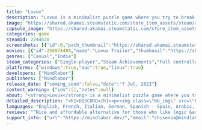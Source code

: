 ```yaml
---
title: "Lovux"
description: "Lovux is a minimalist puzzle game where you try to break all glasses on the screen using different glass types and mechanics wisely. It offers a rich puzzle experience thanks to new mechanics added approximately every 13 levels."
image: "https://shared.akamai.steamstatic.com/store_item_assets/steam/apps/2244630/header.jpg?t=1730808148"
capsule_image: "https://shared.akamai.steamstatic.com/store_item_assets/steam/apps/2244630/capsule_231x87.jpg?t=1730808148"
categories: game
steamid: 2244630
screenshots: [{"id":0,"path_thumbnail":"https://shared.akamai.steamstatic.com/store_item_assets/steam/apps/2244630/ss_717c9a4b46d60ae85217858334564dcd1baf83f9.600x338.jpg?t=1730808148","path_full":"https://shared.akamai.steamstatic.com/store_item_assets/steam/apps/2244630/ss_717c9a4b46d60ae85217858334564dcd1baf83f9.1920x1080.jpg?t=1730808148"},{"id":1,"path_thumbnail":"https://shared.akamai.steamstatic.com/store_item_assets/steam/apps/2244630/ss_f48751ae68a349a343fd82ad851edcdb2f3508a8.600x338.jpg?t=1730808148","path_full":"https://shared.akamai.steamstatic.com/store_item_assets/steam/apps/2244630/ss_f48751ae68a349a343fd82ad851edcdb2f3508a8.1920x1080.jpg?t=1730808148"},{"id":2,"path_thumbnail":"https://shared.akamai.steamstatic.com/store_item_assets/steam/apps/2244630/ss_7fd4749ec8efe852dc3703a97ebad9c990ad8473.600x338.jpg?t=1730808148","path_full":"https://shared.akamai.steamstatic.com/store_item_assets/steam/apps/2244630/ss_7fd4749ec8efe852dc3703a97ebad9c990ad8473.1920x1080.jpg?t=1730808148"},{"id":3,"path_thumbnail":"https://shared.akamai.steamstatic.com/store_item_assets/steam/apps/2244630/ss_d72a5472fe5c2e501e0b1712fc5c26a3ee85e7e7.600x338.jpg?t=1730808148","path_full":"https://shared.akamai.steamstatic.com/store_item_assets/steam/apps/2244630/ss_d72a5472fe5c2e501e0b1712fc5c26a3ee85e7e7.1920x1080.jpg?t=1730808148"},{"id":4,"path_thumbnail":"https://shared.akamai.steamstatic.com/store_item_assets/steam/apps/2244630/ss_7254a17c8210b7c94eb6c41ae7b87143bd9794d0.600x338.jpg?t=1730808148","path_full":"https://shared.akamai.steamstatic.com/store_item_assets/steam/apps/2244630/ss_7254a17c8210b7c94eb6c41ae7b87143bd9794d0.1920x1080.jpg?t=1730808148"},{"id":5,"path_thumbnail":"https://shared.akamai.steamstatic.com/store_item_assets/steam/apps/2244630/ss_2463e9d0e74f2a11e1ce8bcf6aa138713743b7a5.600x338.jpg?t=1730808148","path_full":"https://shared.akamai.steamstatic.com/store_item_assets/steam/apps/2244630/ss_2463e9d0e74f2a11e1ce8bcf6aa138713743b7a5.1920x1080.jpg?t=1730808148"},{"id":6,"path_thumbnail":"https://shared.akamai.steamstatic.com/store_item_assets/steam/apps/2244630/ss_731f7b9d02512d3ef4f1d6d15e9273a4a20f7429.600x338.jpg?t=1730808148","path_full":"https://shared.akamai.steamstatic.com/store_item_assets/steam/apps/2244630/ss_731f7b9d02512d3ef4f1d6d15e9273a4a20f7429.1920x1080.jpg?t=1730808148"},{"id":7,"path_thumbnail":"https://shared.akamai.steamstatic.com/store_item_assets/steam/apps/2244630/ss_1914dd9ab2ce3cd394af7ca2e3f3a26d59b8223b.600x338.jpg?t=1730808148","path_full":"https://shared.akamai.steamstatic.com/store_item_assets/steam/apps/2244630/ss_1914dd9ab2ce3cd394af7ca2e3f3a26d59b8223b.1920x1080.jpg?t=1730808148"}]
movies: [{"id":256978408,"name":"Lovux Trailer","thumbnail":"https://shared.akamai.steamstatic.com/store_item_assets/steam/apps/256978408/movie.293x165.jpg?t=1698312413","webm":{"480":"http://video.akamai.steamstatic.com/store_trailers/256978408/movie480_vp9.webm?t=1698312413","max":"http://video.akamai.steamstatic.com/store_trailers/256978408/movie_max_vp9.webm?t=1698312413"},"mp4":{"480":"http://video.akamai.steamstatic.com/store_trailers/256978408/movie480.mp4?t=1698312413","max":"http://video.akamai.steamstatic.com/store_trailers/256978408/movie_max.mp4?t=1698312413"},"highlight":true}]
genres: ["Casual","Indie"]
steam_categories: ["Single-player","Steam Achievements","Full controller support","Steam Cloud","Family Sharing"]
platforms: {"windows":true,"mac":true,"linux":true}
developers: ["Mindlabor"]
publishers: ["Mindlabor"]
release_date: {"coming_soon":false,"date":"7 Jul, 2023"}
content_warning: {"ids":[],"notes":null}
about: "<strong>Lovux</strong> is a minimalist puzzle game where you try to break all glasses on the screen using different glass types and mechanics wisely. It offers a rich puzzle experience thanks to new mechanics added approximately every 13 levels.<h2 class=\"bb_tag\">Gameplay:</h2><ul class=\"bb_ul\"><ul class=\"bb_ul\"><li>Discover the game on your own, no tutorials!<br></li><li>Break the whole line by activating the breakers<br></li><li>Create a line you will break by moving the glasses<br></li><li>Use breakers wisely<br></li><li>Use all 3 dimensions<br></li><li>Sometimes you'll have to think a bit</li></ul></ul><br><img class=\"bb_img\" src=\"https://shared.akamai.steamstatic.com/store_item_assets/steam/apps/2244630/extras/gameplay620.gif?t=1730808148\" /><h2 class=\"bb_tag\">Features:</h2><ul class=\"bb_ul\"><ul class=\"bb_ul\"><li>New mechanics added every 13 levels<br></li><li>8 different mechanics in total<br></li><li>108 levels (from simple to insufferably difficult)<br></li><li>Simple, relaxing, peaceful puzzle experience<br></li><li>Full HD in all resolutions<br></li><li>Smooth animations<br></li><li>Good game feel<br></li><li>Gamepad support<br></li><li>Color themes<br></li><li>No text<br></li><li>Minimalist interface<br></li><li>Steam Achievements<br></li><li>Steam Cloud</li></ul></ul><br><img class=\"bb_img\" src=\"https://shared.akamai.steamstatic.com/store_item_assets/steam/apps/2244630/extras/features620.gif?t=1730808148\" /><h2 class=\"bb_tag\">Controls:</h2><ul class=\"bb_ul\"><ul class=\"bb_ul\"><li>You can play the whole game using only your mouse!</li></ul></ul><h2 class=\"bb_tag\">Music and Sound Design by Emir Mahi Uysal &lt;3</h2>"
detailed_description: "<h1>DISCORD</h1><p><img class=\"bb_img\" src=\"https://shared.akamai.steamstatic.com/store_item_assets/steam/apps/2244630/extras/discord.gif?t=1730808148\" /></p><br><h1>About the Game</h1><strong>Lovux</strong> is a minimalist puzzle game where you try to break all glasses on the screen using different glass types and mechanics wisely. It offers a rich puzzle experience thanks to new mechanics added approximately every 13 levels.<h2 class=\"bb_tag\">Gameplay:</h2><ul class=\"bb_ul\"><ul class=\"bb_ul\"><li>Discover the game on your own, no tutorials!<br></li><li>Break the whole line by activating the breakers<br></li><li>Create a line you will break by moving the glasses<br></li><li>Use breakers wisely<br></li><li>Use all 3 dimensions<br></li><li>Sometimes you'll have to think a bit</li></ul></ul><br><img class=\"bb_img\" src=\"https://shared.akamai.steamstatic.com/store_item_assets/steam/apps/2244630/extras/gameplay620.gif?t=1730808148\" /><h2 class=\"bb_tag\">Features:</h2><ul class=\"bb_ul\"><ul class=\"bb_ul\"><li>New mechanics added every 13 levels<br></li><li>8 different mechanics in total<br></li><li>108 levels (from simple to insufferably difficult)<br></li><li>Simple, relaxing, peaceful puzzle experience<br></li><li>Full HD in all resolutions<br></li><li>Smooth animations<br></li><li>Good game feel<br></li><li>Gamepad support<br></li><li>Color themes<br></li><li>No text<br></li><li>Minimalist interface<br></li><li>Steam Achievements<br></li><li>Steam Cloud</li></ul></ul><br><img class=\"bb_img\" src=\"https://shared.akamai.steamstatic.com/store_item_assets/steam/apps/2244630/extras/features620.gif?t=1730808148\" /><h2 class=\"bb_tag\">Controls:</h2><ul class=\"bb_ul\"><ul class=\"bb_ul\"><li>You can play the whole game using only your mouse!</li></ul></ul><h2 class=\"bb_tag\">Music and Sound Design by Emir Mahi Uysal &lt;3</h2>"
languages: "English, French, Italian, German, Spanish - Spain, Arabic, Bulgarian, Czech, Danish, Dutch, Finnish, Greek, Hungarian, Japanese, Korean, Norwegian, Polish, Portuguese - Brazil, Portuguese - Portugal, Romanian, Russian, Simplified Chinese, Spanish - Latin America, Swedish, Thai, Traditional Chinese, Turkish, Ukrainian, Vietnamese, Afrikaans, Albanian, Amharic, Armenian, Assamese, Azerbaijani, Bangla, Basque, Belarusian, Bosnian, Catalan, Cherokee, Croatian, Dari, Estonian, Filipino, Galician, Georgian, Gujarati, Hausa, Hebrew, Hindi, Icelandic, Igbo, Indonesian, Irish, K'iche', Kannada, Kazakh, Khmer, Kinyarwanda, Konkani, Kyrgyz, Latvian, Lithuanian, Luxembourgish, Macedonian, Malay, Malayalam, Maltese, Maori, Marathi, Mongolian, Nepali, Odia, Persian, Punjabi (Gurmukhi), Punjabi (Shahmukhi), Quechua, Scots, Serbian, Sindhi, Sinhala, Slovak, Slovenian, Sorani, Sotho, Swahili, Tajik, Tamil, Tatar, Telugu, Tigrinya, Tswana, Turkmen, Urdu, Uyghur, Uzbek, Valencian, Welsh, Wolof, Xhosa, Yoruba, Zulu"
reviews: "“Nice and affordable alternative for those who like logic &amp; puzzle games.”<br>70/100 – Oyungezer<br><br>“It's like going to the gym except for your mind. Verdict: smashing!”<br>Gaming on Linux<br>"
support_info: {"url":"https://mindlabor.dev/","email":"chisenoa@mindlabor.dev"}
---
```


